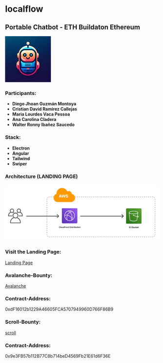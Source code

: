 # localflow
## Portable Chatbot - ETH Buildaton Ethereum

![Logo](assets/localflow_icon.jpeg)

### Participants:
- **Diego Jhoan Guzmán Montoya**
- **Cristian David Ramirez Callejas**
- **Maria Lourdes Vaca Pessoa**
- **Ana Carolina Cladera**
- **Walter Ronny Ibañez Saucedo**

### Stack:
- **Electron**
- **Angular**
- **Tailwind**
- **Swiper**

### Architecture (LANDING PAGE)
![Architecture](assets/architecture.png)

### Visit the Landing Page:
[Landing Page](https://d1qiu30ryqos4v.cloudfront.net/)

### Avalanche-Bounty:
[Avalanche](https://testnet.snowtrace.io/address/0xdF16012b1229A46605FCA5707949960D766F86B9/contract/43113/code)
### Contract-Address:
0xdF16012b1229A46605FCA5707949960D766F86B9

### Scroll-Bounty:
[scroll](https://sepolia.scrollscan.com/address/0x9e3FB57b112B77C8b714beD4569Fb21E61d6F36E#code)

### Contract-Address:
0x9e3FB57b112B77C8b714beD4569Fb21E61d6F36E

